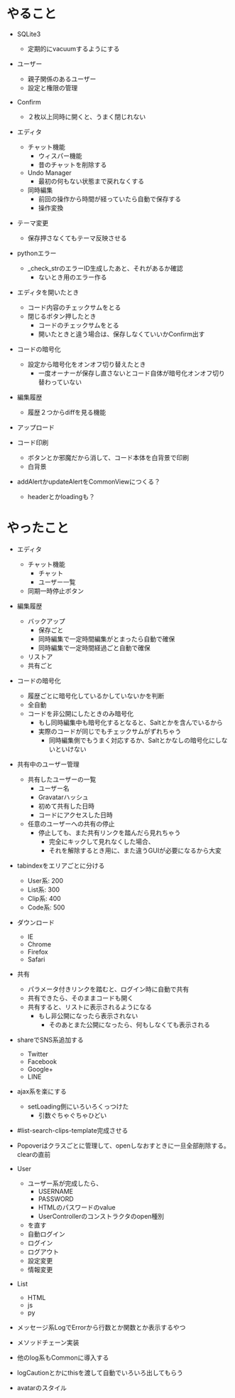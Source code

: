 
# やること

- SQLite3
  - 定期的にvacuumするようにする

- ユーザー
  - 親子関係のあるユーザー
  - 設定と権限の管理

- Confirm
  - ２枚以上同時に開くと、うまく閉じれない

- エディタ
  - チャット機能
    - ウィスパー機能
    - 昔のチャットを削除する
  - Undo Manager
    - 最初の何もない状態まで戻れなくする
  - 同時編集
    - 前回の操作から時間が経っていたら自動で保存する
    - 操作変換

- テーマ変更
  - 保存押さなくてもテーマ反映させる

- pythonエラー
  - _check_strのエラーID生成したあと、それがあるか確認
    - ないとき用のエラー作る

- エディタを開いたとき
  - コード内容のチェックサムをとる
  - 閉じるボタン押したとき
    - コードのチェックサムをとる
    - 開いたときと違う場合は、保存しなくていいかConfirm出す

- コードの暗号化
  - 設定から暗号化をオンオフ切り替えたとき
    - 一度オーナーが保存し直さないとコード自体が暗号化オンオフ切り替わっていない

- 編集履歴
  - 履歴２つからdiffを見る機能

- アップロード

- コード印刷
  - ボタンとか邪魔だから消して、コード本体を白背景で印刷
  - 白背景

- addAlertかupdateAlertをCommonViewにつくる？
  - headerとかloadingも？


# やったこと

- エディタ
  - チャット機能
    - チャット
    - ユーザー一覧
  - 同期一時停止ボタン

- 編集履歴
  - バックアップ
    - 保存ごと
    - 同時編集で一定時間編集がとまったら自動で確保
    - 同時編集で一定時間経過ごと自動で確保
  - リストア
  - 共有ごと

- コードの暗号化
  - 履歴ごとに暗号化しているかしていないかを判断
  - 全自動
  - コードを非公開にしたときのみ暗号化
    - もし同時編集中も暗号化するとなると、Saltとかを含んでいるから
    - 実際のコードが同じでもチェックサムがずれちゃう
      - 同時編集側でもうまく対応するか、Saltとかなしの暗号化にしないといけない

- 共有中のユーザー管理
  - 共有したユーザーの一覧
    - ユーザー名
    - Gravatarハッシュ
    - 初めて共有した日時
    - コードにアクセスした日時
  - 任意のユーザーへの共有の停止
    - 停止しても、また共有リンクを踏んだら見れちゃう
      - 完全にキックして見れなくした場合、
      - それを解除するとき用に、また違うGUIが必要になるから大変

- tabindexをエリアごとに分ける
  - User系: 200
  - List系: 300
  - Clip系: 400
  - Code系: 500

- ダウンロード
  - IE
  - Chrome
  - Firefox
  - Safari

- 共有
  - パラメータ付きリンクを踏むと、ログイン時に自動で共有
  - 共有できたら、そのままコードも開く
  - 共有すると、リストに表示されるようになる
    - もし非公開になったら表示されない
      - そのあとまた公開になったら、何もしなくても表示される

- shareでSNS系追加する
  - Twitter
  - Facebook
  - Google+
  - LINE

- ajax系を楽にする
  - setLoading側にいろいろくっつけた
    - 引数ぐちゃぐちゃひどい

- #list-search-clips-template完成させる

- Popoverはクラスごとに管理して、openしなおすときに一旦全部削除する。clearの直前

- User
  - ユーザー系が完成したら、
    - USERNAME
    - PASSWORD
    - HTMLのパスワードのvalue
    - UserControllerのコンストラクタのopen種別
  - を直す
  - 自動ログイン
  - ログイン
  - ログアウト
  - 設定変更
  - 情報変更

- List
  - HTML
  - js
  - py

- メッセージ系LogでErrorから行数とか関数とか表示するやつ

- メソッドチェーン実装

- 他のlog系もCommonに導入する

- logCautionとかにthisを渡して自動でいろいろ出してもらう

- avatarのスタイル

